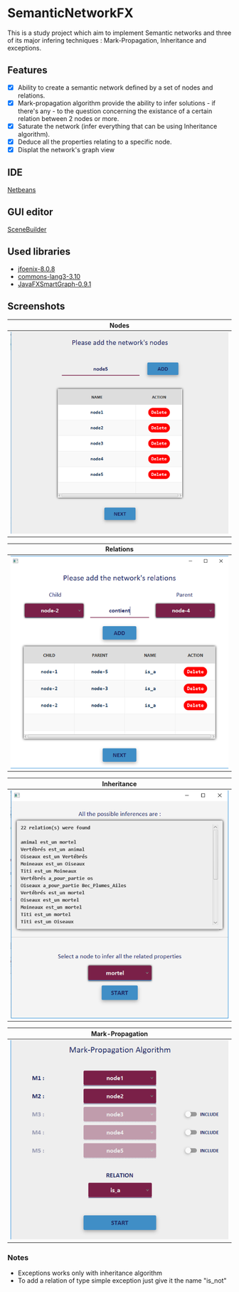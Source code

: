 # SemanticNetworkFX
This is a study project which aim to implement Semantic networks and three of its major infering techniques : Mark-Propagation, Inheritance and exceptions.

## Features
* [x] Ability to create a semantic network defined by a set of nodes and relations.
* [x] Mark-propagation algorithm provide the ability to infer solutions - if there's any - to the question concerning the existance of a certain relation between 2 nodes or more.
* [x] Saturate the network (infer everything that can be using Inheritance algorithm).
* [x] Deduce all the properties relating to a specific node.
* [x] Displat the network's graph view

## IDE
[Netbeans](https://netbeans.org/)

## GUI editor
[SceneBuilder](https://gluonhq.com/products/scene-builder/)

## Used libraries
- [jfoenix-8.0.8](http://jfoenix.com/)
- [commons-lang3-3.10](http://commons.apache.org/proper/commons-lang/download_lang.cgi)
- [JavaFXSmartGraph-0.9.1](https://github.com/brunomnsilva/JavaFXSmartGraph)

## Screenshots

Nodes           |
:---------------------:|
![Nodes interface](screenshots/2.png) |

Relations           |
:---------------------:|
![Relations interface](screenshots/3.png) |

Inheritance           |
:---------------------:|
![Inheritance interface](screenshots/8.png) |

Mark-Propagation           |
:---------------------:|
![Mark-Propagation interface](screenshots/5.png) |

### Notes
- Exceptions works only with inheritance algorithm
- To add a relation of type simple exception just give it the name "is_not"

